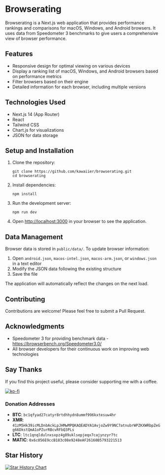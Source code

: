 # Browserating

Browserating is a Next.js web application that provides performance rankings and comparisons for macOS, Windows, and Android browsers. It uses data from Speedometer 3 benchmarks to give users a comprehensive view of browser performance.

## Features

- Responsive design for optimal viewing on various devices
- Display a ranking list of macOS, Windows, and Android browsers based on performance metrics
- Filter browsers based on their engine
- Detailed information for each browser, including multiple versions

## Technologies Used

- Next.js 14 (App Router)
- React
- Tailwind CSS
- Chart.js for visualizations
- JSON for data storage

## Setup and Installation

1. Clone the repository:

   ```
   git clone https://github.com/kawaiier/browserating.git
   cd browserating
   ```

2. Install dependencies:

   ```
   npm install
   ```

3. Run the development server:

   ```
   npm run dev
   ```

4. Open [http://localhost:3000](http://localhost:3000) in your browser to see the application.

## Data Management

Browser data is stored in `public/data/`. To update browser information:

1. Open `android.json`, `macos-intel.json`, `macos-arm.json`, or `windows.json` in a text editor
2. Modify the JSON data following the existing structure
3. Save the file

The application will automatically reflect the changes on the next load.

## Contributing

Contributions are welcome! Please feel free to submit a Pull Request.

## Acknowledgments

- Speedometer 3 for providing benchmark data - https://browserbench.org/Speedometer3.0/
- All browser developers for their continuous work on improving web technologies

## Say Thanks

If you find this project useful, please consider supporting me with a coffee.

[![ko-fi](https://ko-fi.com/img/githubbutton_sm.svg)](https://ko-fi.com/J3J8TMWMG)

### Donation Addresses

- **BTC**: `bc1qfyad27catyr8rtdhhydn8ummf996kxtesuw4hr`
- **XMR**: `41zM5Hk39icMLDnbAckLpJHMwMPQKAQEADYA1AvjoZw9Y9NC7atnubrWPZKXWRbpZeGg66DkstQmA1oPZurRBcvRFbQ3PLs`
- **LTC**: `ltc1qnqldulnxsxpz4g89uklsepjeqx7cajynzyr7tc`
- **MATIC**: `0x6c056E9ccB183c08e9248eAF26160B5793221513`

## Star History

[![Star History Chart](https://api.star-history.com/svg?repos=kawaiier/browserating&type=Date)](https://star-history.com/#kawaiier/browserating&Date)
